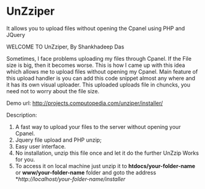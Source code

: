 # UnZziper
It allows you to upload files without opening the Cpanel using PHP and JQuery

WELCOME TO UnZziper, By Shankhadeep Das


Sometimes, I face problems uploading my files through Cpanel. If the File size is big, then it becomes worse.
This is how I came up with this idea which allows me to upload files without opening my Cpanel.
Main feature of this upload handler is you can add this code snippet almost any where and it has its own visual uploader.
This uploaded uploads file in chuncks, you need not to worry about the file size.

Demo url: http://projects.computopedia.com/unziper/installer/

Description:
1. A fast way to upload your files to the server without opening your Cpanel.
2. Jquery file upload and PHP unzip;
3. Easy user interface.
4. No installation, unzip this file once and let it do the further UnZzip Works for you.
5. To access it on local machine just unzip it to **htdocs/your-folder-name** or **www/your-folder-name** folder and goto the address **http://localhost/your-folder-name/installer*
